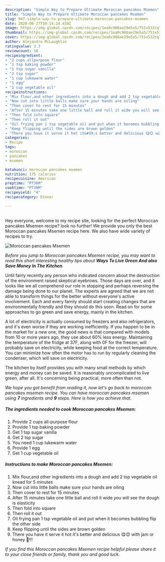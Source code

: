 ```yaml
---
description: "Simple Way to Prepare Ultimate Moroccan pancakes Msemen"
title: "Simple Way to Prepare Ultimate Moroccan pancakes Msemen"
slug: 947-simple-way-to-prepare-ultimate-moroccan-pancakes-msemen
date: 2020-06-27T10:14:14.439Z
image: https://img-global.cpcdn.com/recipes/1ea0c908ae29e5a5/751x532cq70/moroccan-pancakes-msemen-recipe-main-photo.jpg
thumbnail: https://img-global.cpcdn.com/recipes/1ea0c908ae29e5a5/751x532cq70/moroccan-pancakes-msemen-recipe-main-photo.jpg
cover: https://img-global.cpcdn.com/recipes/1ea0c908ae29e5a5/751x532cq70/moroccan-pancakes-msemen-recipe-main-photo.jpg
author: Alejandro McLaughlin
ratingvalue: 3.3
reviewcount: 10
recipeingredient:
- "2 cups allpurpose flour"
- "1 tsp baking powder"
- "1 tsp sugar vanilla"
- "2 tsp sugar"
- "1 cup lukewarm water"
- "1 egg"
- "1 cup vegetable oil"
recipeinstructions:
- "Mix flour,and other ingredients into a dough and add 2 tsp vegetable oil knead for 5 minutes"
- "Now cut into little balls make sure your hands are oiling"
- "Then cover to rest for 15 minutes"
- "After 15 minutes take one little ball and roll it wide you will see the dough is elasticity"
- "Then fold into square"
- "Then roll it out"
- "Oil frying pan 1 tsp vegetable oil and put when it becomes bubbling flip the other side"
- "Keep flipping until the sides are brown golden"
- "There you have it serve it hot it&#39;s better and delicious 😋😊 with jam or honey 🍯!!!"
categories:
- Recipe
tags:
- moroccan
- pancakes
- msemen

katakunci: moroccan pancakes msemen 
nutrition: 175 calories
recipecuisine: American
preptime: "PT36M"
cooktime: "PT39M"
recipeyield: "4"
recipecategory: Dinner

---
```

<br>
Hey everyone, welcome to my recipe site, looking for the perfect Moroccan pancakes Msemen recipe? look no further! We provide you only the best Moroccan pancakes Msemen recipe here. We also have wide variety of recipes to try.
<br>


![Moroccan pancakes Msemen](https://img-global.cpcdn.com/recipes/1ea0c908ae29e5a5/751x532cq70/moroccan-pancakes-msemen-recipe-main-photo.jpg)

<i>Before you jump to Moroccan pancakes Msemen recipe, you may want to read this short interesting healthy tips about 
<strong>Ways To Live Green And also Save Money In The Kitchen</strong>.</i>
</br>

Until fairly recently any person who indicated concern about the destruction of the environment raised skeptical eyebrows. Those days are over, and it looks like we all comprehend our role in stopping and perhaps reversing the damage being done to our planet. The experts are agreed that we are not able to transform things for the better without everyone's active involvement. Each and every family should start creating changes that are environmentally friendly and they should do this soon. Read on for some approaches to go green and save energy, mainly in the kitchen.

A lot of electricity is actually consumed by freezers and also refrigerators, and it's even worse if they are working inefficiently. If you happen to be in the market for a new one, the good news is that compared with models from 10 or more years ago, they use about 60% less energy. Maintaining the temperature of the fridge at 37F, along with 0F for the freezer, will probably save on electricity, while keeping food at the correct temperature. You can minimize how often the motor has to run by regularly cleaning the condenser, which will save on electricity.

The kitchen by itself provides you with many small methods by which energy and money can be saved. It is reasonably uncomplicated to live green, after all. It's concerning being practical, more often than not.


<i>We hope you got benefit from reading it, now let's go back to moroccan pancakes msemen recipe. You can have moroccan pancakes msemen using <strong>7</strong> ingredients and <strong>9</strong> steps. Here is how you achieve that.
</i>

##### The ingredients needed to cook Moroccan pancakes Msemen:

1. Provide 2 cups all-purpose flour
1. Provide 1 tsp baking powder
1. Get 1 tsp sugar vanilla
1. Get 2 tsp sugar
1. You need 1 cup lukewarm water
1. Provide 1 egg
1. Get 1 cup vegetable oil


##### Instructions to make Moroccan pancakes Msemen:

1. Mix flour,and other ingredients into a dough and add 2 tsp vegetable oil knead for 5 minutes
1. Now cut into little balls make sure your hands are oiling
1. Then cover to rest for 15 minutes
1. After 15 minutes take one little ball and roll it wide you will see the dough is elasticity
1. Then fold into square
1. Then roll it out
1. Oil frying pan 1 tsp vegetable oil and put when it becomes bubbling flip the other side
1. Keep flipping until the sides are brown golden
1. There you have it serve it hot it&#39;s better and delicious 😋😊 with jam or honey 🍯!!!


<i>If you find this Moroccan pancakes Msemen recipe helpful please share it to your close friends or family, thank you and good luck.</i>
